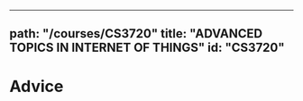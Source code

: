 
---
path: "/courses/CS3720"
title: "ADVANCED TOPICS IN INTERNET OF THINGS"
id: "CS3720"
---

# Advice
